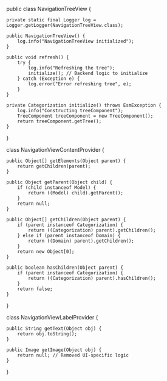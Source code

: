 public class NavigationTreeView {

    private static final Logger log = Logger.getLogger(NavigationTreeView.class);

    public NavigationTreeView() {
        log.info("NavigationTreeView initialized");
    }

    public void refresh() {
        try {
            log.info("Refreshing the tree");
            initialize(); // Backend logic to initialize
        } catch (Exception e) {
            log.error("Error refreshing tree", e);
        }
    }

    private Categorization initialize() throws EsmException {
        log.info("Constructing treeComponent");
        TreeComponent treeComponent = new TreeComponent();
        return treeComponent.getTree();
    }
}

class NavigationViewContentProvider {

    public Object[] getElements(Object parent) {
        return getChildren(parent);
    }

    public Object getParent(Object child) {
        if (child instanceof Model) {
            return ((Model) child).getParent();
        }
        return null;
    }

    public Object[] getChildren(Object parent) {
        if (parent instanceof Categorization) {
            return ((Categorization) parent).getChildren();
        } else if (parent instanceof Domain) {
            return ((Domain) parent).getChildren();
        }
        return new Object[0];
    }

    public boolean hasChildren(Object parent) {
        if (parent instanceof Categorization) {
            return ((Categorization) parent).hasChildren();
        }
        return false;
    }
}

class NavigationViewLabelProvider {

    public String getText(Object obj) {
        return obj.toString();
    }

    public Image getImage(Object obj) {
        return null; // Removed UI-specific logic
    }
}
